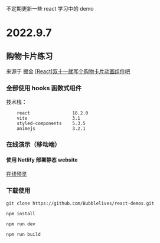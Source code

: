 不定期更新一些 react 学习中的 demo

# 2022.9.7

## 购物卡片练习

来源于 掘金 [[React]双十一就写个购物卡片动画组件吧](https://juejin.cn/post/7027321138313166878)

### 全部使用 hooks 函数式组件

技术栈：

```javscript
    react                18.2.0
    vite                 3.1
    styled-components    5.3.5
    animejs              3.2.1
```

### 在线演示（移动端）

#### 使用 Netlify 部署静态 website

[在线预览](react-demos.netlify.app)

### 下载使用

```
git clone https://github.com/Bubblelives/react-demos.git

npm install

npm run dev

npm run build
```
